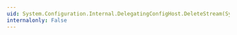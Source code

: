 ```yaml
---
uid: System.Configuration.Internal.DelegatingConfigHost.DeleteStream(System.String)
internalonly: False
---
```

